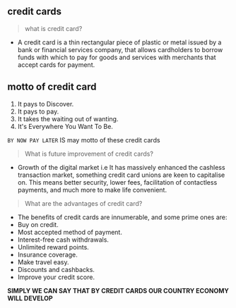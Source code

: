 ## credit cards
> what is credit card?
 * A credit card is a thin rectangular piece of plastic or metal issued by a bank or financial services company, that allows cardholders to borrow funds with which to pay for goods and services with merchants that accept cards for payment.
 ## motto of credit card
 1) It pays to Discover.
 1)  It pays to pay.
 3) It takes the waiting out of wanting.
 4) It's Everywhere You Want To Be.

 ``BY NOW PAY LATER`` IS may motto of these credit cards
 > What is future improvement of credit cards?
 * Growth of the digital market
 i.e It has massively enhanced the cashless transaction market, something credit card unions are keen to capitalise on. This means better security, lower fees, facilitation of contactless payments, and much more to make life convenient.
 > What are the advantages of credit card?
* The benefits of credit cards are innumerable, and some prime ones are:
* Buy on credit.
* Most accepted method of payment.
* Interest-free cash withdrawals.
* Unlimited reward points.
* Insurance coverage.
* Make travel easy.
* Discounts and cashbacks.
* Improve your credit score.
 
 __SIMPLY WE CAN SAY THAT BY CREDIT CARDS OUR COUNTRY ECONOMY WILL DEVELOP__ 